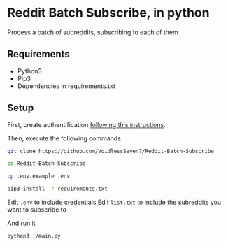 # Reddit Batch Subscribe, in python
Process a batch of subreddits, subscribing to each of them

## Requirements
- Python3
- Pip3
- Dependencies in requirements.txt

## Setup
First, create authentification [following this instructions](https://github.com/reddit-archive/reddit/wiki/OAuth2-Quick-Start-Example#first-steps).

Then, execute the following commands

```bash
git clone https://github.com/VoidlessSeven7/Reddit-Batch-Subscribe

cd Reddit-Batch-Subscribe

cp .env.example .env

pip3 install -r requirements.txt
```

Edit `.env` to include credentials
Edit `list.txt` to include the subreddits you want to subscribe to

And run it

`python3 ./main.py`
